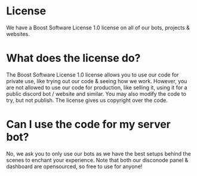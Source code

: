 # License
We have a Boost Software License 1.0 license on all of our bots, projects & websites.

# What does the license do?
The Boost Software License 1.0 license allows you to use our code for private use, like trying out our code & seeing how we work. However, you are not allowed to use our code for production, like selling it, using it for a public discord bot / website and similar. You may also modify the code to try, but not publish. The license gives us copyright over the code.

# Can I use the code for my server bot?
No, we ask you to only use our bots as we have the best setups behind the scenes to enchant your experience. Note that both our disconode panel & dashboard are opensourced, so free to use for anyone! 
